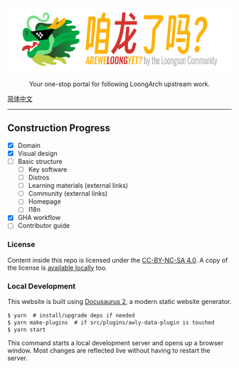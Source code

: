 <div align="center">
  <img alt="咱龙了吗？AREWELOONGYET? by the Loongson Community" src="./art/logo-readme.png" height="150" />
  <p>Your one-stop portal for following LoongArch upstream work.</p>
</div>

[简体中文](./README.md)

---

## Construction Progress

* [x] Domain
* [x] Visual design
* [ ] Basic structure
    - [ ] Key software
    - [ ] Distros
    - [ ] Learning materials (external links)
    - [ ] Community (external links)
    - [ ] Homepage
    - [ ] I18n
* [x] GHA workflow
* [ ] Contributor guide

### License

Content inside this repo is licensed under the [CC-BY-NC-SA 4.0](https://creativecommons.org/licenses/by-nc-sa/4.0/).
A copy of the license is [available locally](./LICENSE) too.

### Local Development

This website is built using [Docusaurus 2](https://docusaurus.io/), a modern static website generator.

```
$ yarn  # install/upgrade deps if needed
$ yarn make-plugins  # if src/plugins/awly-data-plugin is touched
$ yarn start
```

This command starts a local development server and opens up a browser window. Most changes are reflected live without having to restart the server.

